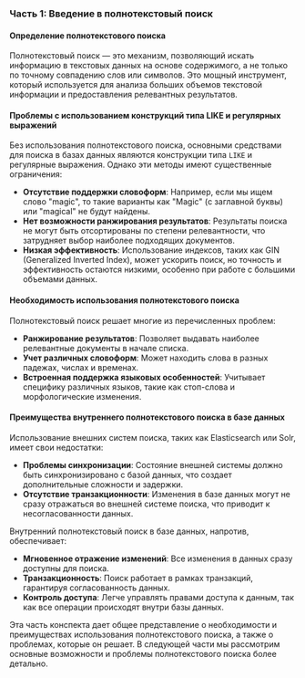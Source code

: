 ### Часть 1: Введение в полнотекстовый поиск

#### Определение полнотекстового поиска
Полнотекстовый поиск — это механизм, позволяющий искать информацию в текстовых данных на основе содержимого, а не только по точному совпадению слов или символов. Это мощный инструмент, который используется для анализа больших объемов текстовой информации и предоставления релевантных результатов.

#### Проблемы с использованием конструкций типа LIKE и регулярных выражений
Без использования полнотекстового поиска, основными средствами для поиска в базах данных являются конструкции типа `LIKE` и регулярные выражения. Однако эти методы имеют существенные ограничения:
- **Отсутствие поддержки словоформ**: Например, если мы ищем слово "magic", то такие варианты как "Magic" (с заглавной буквы) или "magical" не будут найдены.
- **Нет возможности ранжирования результатов**: Результаты поиска не могут быть отсортированы по степени релевантности, что затрудняет выбор наиболее подходящих документов.
- **Низкая эффективность**: Использование индексов, таких как GIN (Generalized Inverted Index), может ускорить поиск, но точность и эффективность остаются низкими, особенно при работе с большими объемами данных.

#### Необходимость использования полнотекстового поиска
Полнотекстовый поиск решает многие из перечисленных проблем:
- **Ранжирование результатов**: Позволяет выдавать наиболее релевантные документы в начале списка.
- **Учет различных словоформ**: Может находить слова в разных падежах, числах и временах.
- **Встроенная поддержка языковых особенностей**: Учитывает специфику различных языков, такие как стоп-слова и морфологические изменения.

#### Преимущества внутреннего полнотекстового поиска в базе данных
Использование внешних систем поиска, таких как Elasticsearch или Solr, имеет свои недостатки:
- **Проблемы синхронизации**: Состояние внешней системы должно быть синхронизировано с базой данных, что создает дополнительные сложности и задержки.
- **Отсутствие транзакционности**: Изменения в базе данных могут не сразу отражаться во внешней системе поиска, что приводит к несогласованности данных.

Внутренний полнотекстовый поиск в базе данных, напротив, обеспечивает:
- **Мгновенное отражение изменений**: Все изменения в данных сразу доступны для поиска.
- **Транзакционность**: Поиск работает в рамках транзакций, гарантируя согласованность данных.
- **Контроль доступа**: Легче управлять правами доступа к данным, так как все операции происходят внутри базы данных.

Эта часть конспекта дает общее представление о необходимости и преимуществах использования полнотекстового поиска, а также о проблемах, которые он решает. В следующей части мы рассмотрим основные возможности и проблемы полнотекстового поиска более детально.
